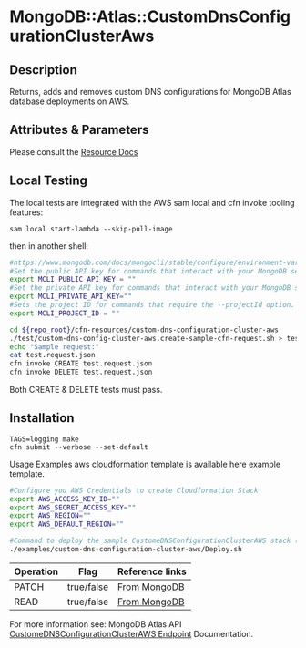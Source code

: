 # MongoDB::Atlas::CustomDnsConfigurationClusterAws

## Description
Returns, adds and removes custom DNS configurations for MongoDB Atlas database deployments on AWS.

## Attributes & Parameters

Please consult the [Resource Docs](https://github.com/PeerIslands/mongodbatlas-cloudformation-resources/blob/feature-custom-dns-config-cluster-aws/cfn-resources/custom-dns-configuration-cluster-aws/docs/README.md)

## Local Testing

The local tests are integrated with the AWS sam local and cfn invoke tooling features:

```
sam local start-lambda --skip-pull-image
```
then in another shell:
```bash
#https://www.mongodb.com/docs/mongocli/stable/configure/environment-variables/
#Set the public API key for commands that interact with your MongoDB service.
export MCLI_PUBLIC_API_KEY = ""
#Set the private API key for commands that interact with your MongoDB service.
export MCLI_PRIVATE_API_KEY=""
#Sets the project ID for commands that require the --projectId option.
export MCLI_PROJECT_ID = ""

cd ${repo_root}/cfn-resources/custom-dns-configuration-cluster-aws
./test/custom-dns-config-cluster-aws.create-sample-cfn-request.sh > test.request.json
echo "Sample request:"
cat test.request.json
cfn invoke CREATE test.request.json
cfn invoke DELETE test.request.json
```

Both CREATE & DELETE tests must pass.

## Installation
```
TAGS=logging make
cfn submit --verbose --set-default
```

Usage
Examples aws cloudformation template is available here example template.


```bash
#Configure you AWS Credentials to create Cloudformation Stack
export AWS_ACCESS_KEY_ID=""
export AWS_SECRET_ACCESS_KEY=""
export AWS_REGION=""
export AWS_DEFAULT_REGION=""

#Command to deploy the sample CustomeDNSConfigurationClusterAWS stack (Before this step "cfn submit" should have been executed successfully)
./examples/custom-dns-configuration-cluster-aws/Deploy.sh
```

| Operation | Flag       | Reference links                                                                                                                                                                                                                                                 |
|-----------|------------|-----------------------------------------------------------------------------------------------------------------------------------------------------------------------------------------------------------------------------------------------------------------|
| PATCH     | true/false | [From MongoDB](https://www.mongodb.com/docs/atlas/reference/api-resources-spec/#tag/Custom-DNS-for-Atlas-Clusters-Deployed-to-AWS/operation/toggleOneStateOfOneCustomDnsConfigurationForAtlasClustersOnAws) |
| READ      | true/false | [From MongoDB](https://www.mongodb.com/docs/atlas/reference/api-resources-spec/#tag/Custom-DNS-for-Atlas-Clusters-Deployed-to-AWS)                                    |


For more information see: MongoDB Atlas API [CustomeDNSConfigurationClusterAWS Endpoint](https://www.mongodb.com/docs/atlas/reference/api-resources-spec/#tag/Custom-DNS-for-Atlas-Clusters-Deployed-to-AWS) Documentation.
